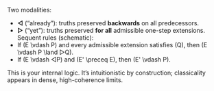 Two modalities:

* **◁** (“already”): truths preserved **backwards** on all predecessors.
* **▷** (“yet”): truths preserved **for all** admissible one-step extensions.
  Sequent rules (schematic):
* If (E \vdash P) and every admissible extension satisfies (Q), then (E \vdash P \land ▷Q).
* If (E \vdash ◁P) and (E' \preceq E), then (E' \vdash P).

This is your internal logic. It’s intuitionistic by construction; classicality appears in dense, high-coherence limits.
